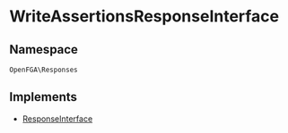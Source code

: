# WriteAssertionsResponseInterface


## Namespace
`OpenFGA\Responses`

## Implements
* [ResponseInterface](Responses/ResponseInterface.md)

